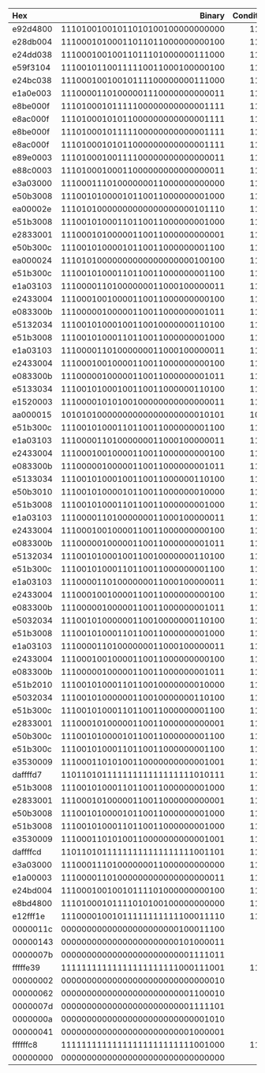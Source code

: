 | Hex      |                           Binary |   Condition |   Opcode |   Rn |   Rd |        Operand |
|:---------|---------------------------------:|------------:|---------:|-----:|-----:|---------------:|
| e92d4800 | 11101001001011010100100000000000 |        1110 |   100100 | 1011 |  101 |   100000000000 |
| e28db004 | 11100010100011011011000000000100 |        1110 |     1010 |   11 |  110 | 11000000000100 |
| e24dd038 | 11100010010011011101000000111000 |        1110 |     1001 |   11 |  111 |  1000000111000 |
| e59f3104 | 11100101100111110011000100000100 |        1110 |    10110 |  111 | 1100 | 11000100000100 |
| e24bc038 | 11100010010010111100000000111000 |        1110 |     1001 |   10 | 1111 |         111000 |
| e1a0e003 | 11100001101000001110000000000011 |        1110 |      110 | 1000 |   11 | 10000000000011 |
| e8be000f | 11101000101111100000000000001111 |        1110 |   100010 | 1111 | 1000 |           1111 |
| e8ac000f | 11101000101011000000000000001111 |        1110 |   100010 | 1011 |    0 |           1111 |
| e8be000f | 11101000101111100000000000001111 |        1110 |   100010 | 1111 | 1000 |           1111 |
| e8ac000f | 11101000101011000000000000001111 |        1110 |   100010 | 1011 |    0 |           1111 |
| e89e0003 | 11101000100111100000000000000011 |        1110 |   100010 |  111 | 1000 |             11 |
| e88c0003 | 11101000100011000000000000000011 |        1110 |   100010 |   11 |    0 |             11 |
| e3a03000 | 11100011101000000011000000000000 |        1110 |     1110 | 1000 |    0 | 11000000000000 |
| e50b3008 | 11100101000010110011000000001000 |        1110 |    10100 |   10 | 1100 | 11000000001000 |
| ea00002e | 11101010000000000000000000101110 |        1110 |   101000 |    0 |    0 |         101110 |
| e51b3008 | 11100101000110110011000000001000 |        1110 |    10100 |  110 | 1100 | 11000000001000 |
| e2833001 | 11100010100000110011000000000001 |        1110 |     1010 |    0 | 1100 | 11000000000001 |
| e50b300c | 11100101000010110011000000001100 |        1110 |    10100 |   10 | 1100 | 11000000001100 |
| ea000024 | 11101010000000000000000000100100 |        1110 |   101000 |    0 |    0 |         100100 |
| e51b300c | 11100101000110110011000000001100 |        1110 |    10100 |  110 | 1100 | 11000000001100 |
| e1a03103 | 11100001101000000011000100000011 |        1110 |      110 | 1000 |    0 | 11000100000011 |
| e2433004 | 11100010010000110011000000000100 |        1110 |     1001 |    0 | 1100 | 11000000000100 |
| e083300b | 11100000100000110011000000001011 |        1110 |       10 |    0 | 1100 | 11000000001011 |
| e5132034 | 11100101000100110010000000110100 |        1110 |    10100 |  100 | 1100 | 10000000110100 |
| e51b3008 | 11100101000110110011000000001000 |        1110 |    10100 |  110 | 1100 | 11000000001000 |
| e1a03103 | 11100001101000000011000100000011 |        1110 |      110 | 1000 |    0 | 11000100000011 |
| e2433004 | 11100010010000110011000000000100 |        1110 |     1001 |    0 | 1100 | 11000000000100 |
| e083300b | 11100000100000110011000000001011 |        1110 |       10 |    0 | 1100 | 11000000001011 |
| e5133034 | 11100101000100110011000000110100 |        1110 |    10100 |  100 | 1100 | 11000000110100 |
| e1520003 | 11100001010100100000000000000011 |        1110 |      101 |  100 | 1000 |             11 |
| aa000015 | 10101010000000000000000000010101 |        1010 |   101000 |    0 |    0 |          10101 |
| e51b300c | 11100101000110110011000000001100 |        1110 |    10100 |  110 | 1100 | 11000000001100 |
| e1a03103 | 11100001101000000011000100000011 |        1110 |      110 | 1000 |    0 | 11000100000011 |
| e2433004 | 11100010010000110011000000000100 |        1110 |     1001 |    0 | 1100 | 11000000000100 |
| e083300b | 11100000100000110011000000001011 |        1110 |       10 |    0 | 1100 | 11000000001011 |
| e5133034 | 11100101000100110011000000110100 |        1110 |    10100 |  100 | 1100 | 11000000110100 |
| e50b3010 | 11100101000010110011000000010000 |        1110 |    10100 |   10 | 1100 | 11000000010000 |
| e51b3008 | 11100101000110110011000000001000 |        1110 |    10100 |  110 | 1100 | 11000000001000 |
| e1a03103 | 11100001101000000011000100000011 |        1110 |      110 | 1000 |    0 | 11000100000011 |
| e2433004 | 11100010010000110011000000000100 |        1110 |     1001 |    0 | 1100 | 11000000000100 |
| e083300b | 11100000100000110011000000001011 |        1110 |       10 |    0 | 1100 | 11000000001011 |
| e5132034 | 11100101000100110010000000110100 |        1110 |    10100 |  100 | 1100 | 10000000110100 |
| e51b300c | 11100101000110110011000000001100 |        1110 |    10100 |  110 | 1100 | 11000000001100 |
| e1a03103 | 11100001101000000011000100000011 |        1110 |      110 | 1000 |    0 | 11000100000011 |
| e2433004 | 11100010010000110011000000000100 |        1110 |     1001 |    0 | 1100 | 11000000000100 |
| e083300b | 11100000100000110011000000001011 |        1110 |       10 |    0 | 1100 | 11000000001011 |
| e5032034 | 11100101000000110010000000110100 |        1110 |    10100 |    0 | 1100 | 10000000110100 |
| e51b3008 | 11100101000110110011000000001000 |        1110 |    10100 |  110 | 1100 | 11000000001000 |
| e1a03103 | 11100001101000000011000100000011 |        1110 |      110 | 1000 |    0 | 11000100000011 |
| e2433004 | 11100010010000110011000000000100 |        1110 |     1001 |    0 | 1100 | 11000000000100 |
| e083300b | 11100000100000110011000000001011 |        1110 |       10 |    0 | 1100 | 11000000001011 |
| e51b2010 | 11100101000110110010000000010000 |        1110 |    10100 |  110 | 1100 | 10000000010000 |
| e5032034 | 11100101000000110010000000110100 |        1110 |    10100 |    0 | 1100 | 10000000110100 |
| e51b300c | 11100101000110110011000000001100 |        1110 |    10100 |  110 | 1100 | 11000000001100 |
| e2833001 | 11100010100000110011000000000001 |        1110 |     1010 |    0 | 1100 | 11000000000001 |
| e50b300c | 11100101000010110011000000001100 |        1110 |    10100 |   10 | 1100 | 11000000001100 |
| e51b300c | 11100101000110110011000000001100 |        1110 |    10100 |  110 | 1100 | 11000000001100 |
| e3530009 | 11100011010100110000000000001001 |        1110 |     1101 |  100 | 1100 |           1001 |
| daffffd7 | 11011010111111111111111111010111 |        1101 |   101011 | 1111 | 1111 | 11111111010111 |
| e51b3008 | 11100101000110110011000000001000 |        1110 |    10100 |  110 | 1100 | 11000000001000 |
| e2833001 | 11100010100000110011000000000001 |        1110 |     1010 |    0 | 1100 | 11000000000001 |
| e50b3008 | 11100101000010110011000000001000 |        1110 |    10100 |   10 | 1100 | 11000000001000 |
| e51b3008 | 11100101000110110011000000001000 |        1110 |    10100 |  110 | 1100 | 11000000001000 |
| e3530009 | 11100011010100110000000000001001 |        1110 |     1101 |  100 | 1100 |           1001 |
| daffffcd | 11011010111111111111111111001101 |        1101 |   101011 | 1111 | 1111 | 11111111001101 |
| e3a03000 | 11100011101000000011000000000000 |        1110 |     1110 | 1000 |    0 | 11000000000000 |
| e1a00003 | 11100001101000000000000000000011 |        1110 |      110 | 1000 |    0 |             11 |
| e24bd004 | 11100010010010111101000000000100 |        1110 |     1001 |   10 | 1111 |  1000000000100 |
| e8bd4800 | 11101000101111010100100000000000 |        1110 |   100010 | 1111 |  101 |   100000000000 |
| e12fff1e | 11100001001011111111111100011110 |        1110 |      100 | 1011 | 1111 | 11111100011110 |
| 0000011c | 00000000000000000000000100011100 |           0 |        0 |    0 |    0 |      100011100 |
| 00000143 | 00000000000000000000000101000011 |           0 |        0 |    0 |    0 |      101000011 |
| 0000007b | 00000000000000000000000001111011 |           0 |        0 |    0 |    0 |        1111011 |
| fffffe39 | 11111111111111111111111000111001 |        1111 |   111111 | 1111 | 1111 | 11111000111001 |
| 00000002 | 00000000000000000000000000000010 |           0 |        0 |    0 |    0 |             10 |
| 00000062 | 00000000000000000000000001100010 |           0 |        0 |    0 |    0 |        1100010 |
| 0000007d | 00000000000000000000000001111101 |           0 |        0 |    0 |    0 |        1111101 |
| 0000000a | 00000000000000000000000000001010 |           0 |        0 |    0 |    0 |           1010 |
| 00000041 | 00000000000000000000000001000001 |           0 |        0 |    0 |    0 |        1000001 |
| ffffffc8 | 11111111111111111111111111001000 |        1111 |   111111 | 1111 | 1111 | 11111111001000 |
| 00000000 | 00000000000000000000000000000000 |           0 |        0 |    0 |    0 |              0 |